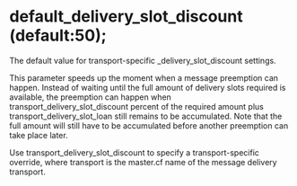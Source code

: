 # default_delivery_slot_discount (default:50); 


The default value for transport-specific _delivery_slot_discount
settings.



This parameter speeds up the moment when a message preemption can
happen. Instead of waiting until the full amount of delivery slots
required is available, the preemption can happen when
transport_delivery_slot_discount percent of the required amount
plus transport_delivery_slot_loan still remains to be accumulated.
Note that the full amount will still have to be accumulated before
another preemption can take place later.


 Use transport_delivery_slot_discount to specify a
transport-specific override, where transport is the master.cf
name of the message delivery transport.



